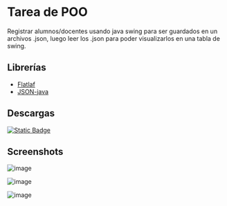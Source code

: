 
# Tarea de POO

Registrar alumnos/docentes usando java swing para ser guardados en un archivos .json, luego leer los .json para poder visualizarlos en una tabla de swing.

## Librerías
- [Flatlaf](https://github.com/JFormDesigner/FlatLaf)
- [JSON-java](https://github.com/stleary/JSON-java)

## Descargas

[![Static Badge](https://img.shields.io/badge/java_.jar-1.0.0-green)](https://github.com/PaoloESAN/tareaPOO/releases/download/v1.0.0/TareaDePOO.jar)

## Screenshots

![image](https://github.com/user-attachments/assets/83d1d5f0-f5c9-41b5-a421-c902633b24bd)

![image](https://github.com/user-attachments/assets/b9038db3-eff5-46d7-b4de-2c41fb7c67b1)

![image](https://github.com/user-attachments/assets/6f5d662c-7bed-4173-92c1-733945775e04)


